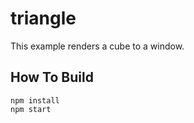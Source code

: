 # triangle

This example renders a cube to a window.

## How To Build

```
npm install
npm start
```
